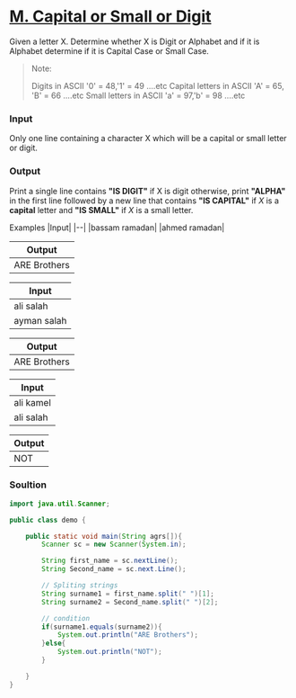 # [M. Capital or Small or Digit](https://codeforces.com/group/MWSDmqGsZm/contest/219158/problem/M)

Given a letter X. Determine whether X is Digit or Alphabet and if it is Alphabet determine if it is Capital Case or Small Case.

> Note:
>
> Digits in ASCII '0' = 48,'1' = 49 ....etc
> Capital letters in ASCII 'A' = 65, 'B' = 66 ....etc
> Small letters in ASCII 'a' = 97,'b' = 98 ....etc

### Input

Only one line containing a character X which will be a capital or small letter or digit.

### Output

Print a single line contains **"IS DIGIT"** if X is digit otherwise, print **"ALPHA"** in the first line followed by a new line that contains **"IS CAPITAL"** if *X* is a **capital** letter and **"IS SMALL"** if *X* is a small letter.

Examples
|Input|
|--|
|bassam ramadan|
|ahmed ramadan|

|Output|
|--|
|ARE Brothers|

|Input|
|--|
|ali salah|
|ayman salah|

|Output|
|--|
|ARE Brothers|

|Input|
|--|
|ali kamel|
|ali salah|

|Output|
|--|
|NOT|

### Soultion
```java
import java.util.Scanner;

public class demo {

    public static void main(String agrs[]){
        Scanner sc = new Scanner(System.in);

        String first_name = sc.nextLine();
        String Second_name = sc.next.Line();

        // Spliting strings
        String surname1 = first_name.split(" ")[1];
        String surname2 = Second_name.split(" ")[2];

        // condition
        if(surname1.equals(surname2)){
            System.out.println("ARE Brothers");
        }else{
            System.out.println("NOT");
        }

    }
}
```